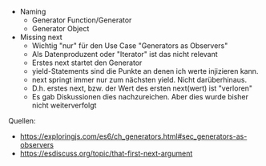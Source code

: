 
- Naming
  - Generator Function/Generator
  - Generator Object
- Missing next
  - Wichtig "nur" für den Use Case "Generators as Observers"
  - Als Datenproduzent oder "Iterator" ist das nicht relevant
  - Erstes next startet den Generator
  - yield-Statements sind die Punkte an denen ich werte injizieren kann.
  - next springt immer nur zum nächsten yield. Nicht darüberhinaus.
  - D.h. erstes next, bzw. der Wert des ersten next(wert) ist "verloren"
  - Es gab Diskussionen dies nachzureichen. Aber dies wurde bisher nicht weiterverfolgt

Quellen:

- https://exploringjs.com/es6/ch_generators.html#sec_generators-as-observers
- https://esdiscuss.org/topic/that-first-next-argument
  
